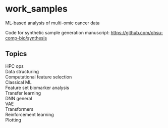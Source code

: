 # work_samples
ML-based analysis of multi-omic cancer data  

Code for synthetic sample generation manuscript:
  https://github.com/ohsu-comp-bio/synthesis

## Topics  
HPC ops  
Data structuring  
Computational feature selection  
Classical ML  
Feature set biomarker analysis  
Transfer learning  
DNN general  
VAE  
Transformers  
Reinforcement learning  
Plotting  
